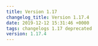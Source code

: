 ```yaml
---
title: Version 1.17
changelog_title: Version 1.17.4
date: 2019-12-12 15:31:46 +0000
tags: changelogs 1.17 deprecated
version: 1.17.4
---
```

<script src="https://gist.github.com/spinnaker-release/b885f807f9ef03c8783620d169bf43f9.js"/>
